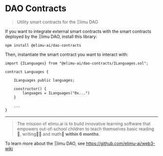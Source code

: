 # DAO Contracts

> Utility smart contracts for the Ξlimu DAO

If you want to integrate external smart contracts with the smart contracts deployed by the Ξlimu DAO, install this library:

```shell
npm install @elimu-ai/dao-contracts
```

Then, instantiate the smart contract you want to interact with:

```solidity
import {ILanguages} from "@elimu-ai/dao-contracts/ILanguages.sol";

contract Languages {

    ILanguages public languages;

    constructor() {
        languages = ILanguages("0x...")
    }

    ...
}
```

---

> The mission of elimu.ai is to build innovative learning software that empowers out-of-school children to teach themselves basic reading📖, writing✍🏽 and math🔢 **within 6 months**.

To learn more about the Ξlimu DAO, see https://github.com/elimu-ai/web3-wiki
